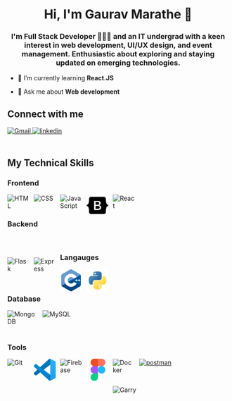 <h1 align="center">Hi, I'm Gaurav Marathe 👋</h1>
<h3 align="center">I'm Full Stack Developer 👩🏻‍💻 and an IT undergrad with a keen interest in web development, UI/UX design, and event management. Enthusiastic about exploring and staying updated on emerging technologies.</h3>


- 🌱 I’m currently learning **React.JS**

- 💬 Ask me about **Web development**


## Connect with me  
<div align="left">

<a href="mailto:gauravmarathe6468@gmail.com" target="_blank">
  <img src="https://img.shields.io/badge/gmail-c14438?style=for-the-badge&logo=gmail&logoColor=white" alt="Gmail" style="margin-bottom: 5px;" />
</a>


<!--<a href="https://github.com/GarryMarathe" target="_blank">
 <img src=https://img.shields.io/badge/github-%2324292e.svg?&style=for-the-badge&logo=github&logoColor=white alt=github style="margin-bottom: 5px;" /> 
</a>-->

<a href="https://linkedin.com/in/gaurav-marathe-709a77269" target="_blank">
<img src=https://img.shields.io/badge/linkedin-%231E77B5.svg?&style=for-the-badge&logo=linkedin&logoColor=white alt=linkedin style="margin-bottom: 5px;" />
</a>
  
</div>  
<br/> 


## My Technical Skills 
### Frontend
<img align="left" alt="HTML" width="50px" style="padding-right:10px;" src="https://cdn.jsdelivr.net/gh/devicons/devicon/icons/html5/html5-plain.svg" />
<img align="left" alt="CSS" width="50px" style="padding-right:10px;" src="https://cdn.jsdelivr.net/gh/devicons/devicon/icons/css3/css3-plain.svg" />
<img align="left" alt="JavaScript" width="50px" style="padding-right:10px;" src="https://cdn.jsdelivr.net/gh/devicons/devicon/icons/javascript/javascript-plain.svg" />
<img align="left" alt="Bootstrap" width="50px" style="padding-right:10px;" src="https://github.com/devicons/devicon/blob/v2.15.1/icons/bootstrap/bootstrap-plain.svg" />
<img align="left" alt="React" width="50px" style="padding-right:10px;" src="https://cdn.jsdelivr.net/gh/devicons/devicon/icons/react/react-original.svg" />
<br/>
<br/>

### Backend
<img align="left" alt="Flask" width="50px" style="padding-right:10px; padding-top:50px;" src="https://cdn.jsdelivr.net/gh/devicons/devicon/icons/flask/flask-original.svg" />
<img align="left" alt="Express" width="50px" style="padding-right:10px; padding-top:50px;" src="https://cdn.simpleicons.org/nodedotjs/339933" />
<br/>


### Langauges
<img align="left" alt="c++" width="50px" style="padding-right:10px;" src="https://raw.githubusercontent.com/devicons/devicon/master/icons/cplusplus/cplusplus-original.svg"/>
<img align="left" alt="c++" width="50px" style="padding-right:10px;" src="https://raw.githubusercontent.com/devicons/devicon/master/icons/python/python-original.svg"/>
<br/>
<br/>

### Database
<img align="left" alt="MongoDB" width="70px" style="padding-right:10px;" src="https://cdn.jsdelivr.net/gh/devicons/devicon/icons/mongodb/mongodb-original.svg" />
<img align="left" alt="MySQL" width="70px" style="padding-right:10px;" src="https://cdn.jsdelivr.net/gh/devicons/devicon/icons/mysql/mysql-original-wordmark.svg" /><br />
<br/>
<br/>

### Tools
<a href="https://postman.com" target="_blank" rel="noreferrer"> <img src="https://www.vectorlogo.zone/logos/getpostman/getpostman-icon.svg" alt="postman" width="40" height="40"/> </a> 
<img align="left" alt="Git" width="50px" style="padding-right:10px;" src="https://cdn.jsdelivr.net/gh/devicons/devicon/icons/git/git-original.svg" />
<img align="left" alt="VS Code" width="50px" style="padding-right:10px;" src="https://github.com/devicons/devicon/blob/v2.15.1/icons/vscode/vscode-original.svg" />
<img align="left" alt="Firebase" width="50px" style="padding-right:10px;" src="https://cdn.jsdelivr.net/gh/devicons/devicon/icons/firebase/firebase-plain-wordmark.svg" />
<img align="left" alt="Figma" width="50px" style="padding-right:10px;" src="https://github.com/devicons/devicon/blob/v2.15.1/icons/figma/figma-original.svg" />
<img align="left" alt="Docker" width="50px" style="padding-right:10px;" src="https://cdn.simpleicons.org/docker/2496ED" />
<br/>
<br/>


<div style="display: flex; justify-content: space-between; margin-bottom: 10px; flex-wrap: wrap; gap: 10px;">

  <div>
    <p><img align="left" src="https://github-readme-stats.vercel.app/api/top-langs?username=GarryMarathe&show_icons=true&locale=en&layout=compact&theme=dark" alt="Garry" /></p>
  </div>

  <!--   <div> -->
<!--     <p><img align="left" src="https://github-readme-streak-stats.herokuapp.com/?user=GarryMarathe&theme=black-ice" alt="Garry" /></p> -->
<!--   </div> -->

</div>
